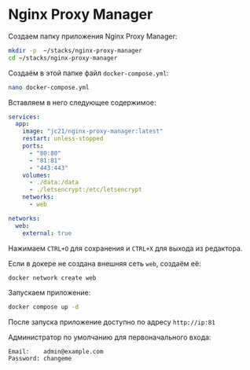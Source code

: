 # Nginx Proxy Manager

Создаем папку приложения Nginx Proxy Manager:

```sh
mkdir -p  ~/stacks/nginx-proxy-manager
cd ~/stacks/nginx-proxy-manager
```

Создаём в этой папке файл `docker-compose.yml`:

```sh
nano docker-compose.yml
```

Вставляем в него следующее содержимое:

```yaml
services:
  app:
    image: "jc21/nginx-proxy-manager:latest"
    restart: unless-stopped
    ports:
      - "80:80"
      - "81:81"
      - "443:443"
    volumes:
      - ./data:/data
      - ./letsencrypt:/etc/letsencrypt
    networks:
      - web

networks:
  web:
    external: true
```

Нажимаем `CTRL+O` для сохранения и `CTRL+X` для выхода из редактора.

Если в докере не создана внешняя сеть `web`, создаём её:

```sh
docker network create web
```

Запускаем приложение:

```sh
docker compose up -d
```

После запуска приложение доступно по адресу `http://ip:81`

Администратор по умолчанию для первоначального входа:

```
Email:    admin@example.com
Password: changeme
```
